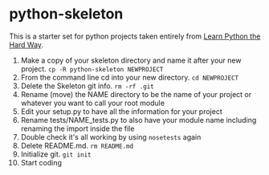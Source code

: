 # python-skeleton
This is a starter set for python projects taken entirely from [Learn Python the Hard Way](https://learncodethehardway.org/python/).

1. Make a copy of your skeleton directory and name it after your new project. `cp -R python-skeleton NEWPROJECT`
2. From the command line cd into your new directory. `cd NEWPROJECT`
3. Delete the Skeleton git info. `rm -rf .git`
4. Rename (move) the NAME directory to be the name of your project or whatever you want to call your root module
5. Edit your setup.py to have all the information for your project
6. Rename tests/NAME_tests.py to also have your module name including renaming the import inside the file
7. Double check it's all working by using `nosetests` again
8. Delete README.md. `rm README.md`
9. Initialize git. `git init`
10. Start coding
